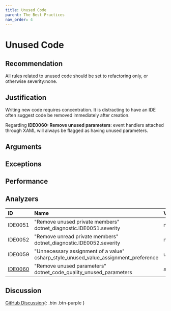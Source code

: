 ```yaml
---
title: Unused Code
parent: The Best Practices
nav_order: 4
---
```


# Unused Code

## Recommendation

All rules related to unused code should be set to refactoring only, or otherwise severity:none.

## Justification

Writing new code requires concentration. It is distracting to have an IDE often suggest code be removed immediately after creation.

Regarding **IDE0060: Remove unused parameters**: event handlers attached through XAML will always be flagged as having unused parameters.

## Arguments

## Exceptions

## Performance

## Analyzers

| ID | Name | Value
|:-|:-|:-|
| IDE0051 | "Remove unused private members"<br>dotnet_diagnostic.IDE0051.severity | none
| IDE0052 | "Remove unread private members"<br>dotnet_diagnostic.IDE0052.severity | none
| IDE0059 | "Unnecessary assignment of a value"<br>csharp_style_unused_value_assignment_preference | unused_local_variable:none
| [IDE0060][1] | "Remove unused parameters"<br>dotnet_code_quality_unused_parameters | all:none |

[1]: https://docs.microsoft.com/en-us/visualstudio/ide/editorconfig-language-conventions?#net-code-quality-settings

## Discussion

[GitHub Discussion](https://github.com/kmgallahan/Style-as-Code/issues/2){: .btn .btn-purple }